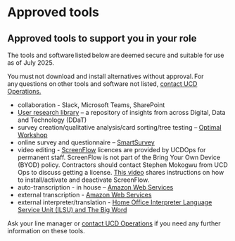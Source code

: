 Approved tools
==============

## Approved tools to support you in your role

The tools and software listed below are deemed secure and suitable for use as of July 2025.  

You must not download and install alternatives without approval. For any questions on other tools and software not listed, [contact UCD Operations.](mailto:ucdops@homeoffice.gov.uk)

-	collaboration - Slack, Microsoft Teams, SharePoint
- [User research library](https://homeofficegovuk.sharepoint.com/sites/UCDcommunityHub/SitePages/UR-library.aspx) – a repository of insights from across Digital, Data and Technology (DDaT) 
-	survey creation/qualitative analysis/card sorting/tree testing – [Optimal Workshop](https://www.optimalworkshop.com/) 
-	online survey and questionnaire – [SmartSurvey](https://www.smartsurvey.co.uk/)
-	video editing - [ScreenFlow](https://www.telestream.net/screenflow/overview.htm) licences are provided by UCDOps for permanent staff. ScreenFlow is not part of the Bring Your Own Device (BYOD) policy. Contractors should contact Stephen Mokogwu from UCD Ops to discuss getting a license. [This video](https://support.telestream.net/s/article/ScreenFlow-7-Installation-Activating-Deactivating) shares instructions on how to install/activate and deactivate ScreenFlow. 
-	auto-transcription - in house – [Amazon Web Services](https://homeofficegovuk.sharepoint.com/sites/UCDcommunityHub/SitePages/Language-services.aspx) 
-	external transcription - [Amazon Web Services](https://homeofficegovuk.sharepoint.com/sites/UCDcommunityHub/SitePages/Language-services.aspx)
-	external interpreter/translation -  [Home Office Interpreter Language Service Unit (ILSU) and The Big Word](https://homeofficegovuk.sharepoint.com/sites/UCDcommunityHub/SitePages/Language-services.aspx)

Ask your line manager or [contact UCD Operations](mailto:ucdops@homeoffice.gov.uk) if you need any further information on these tools.
